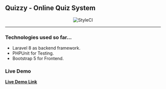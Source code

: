 ## Quizzy - Online Quiz System

<p align="center">
    <img src="https://github.styleci.io/repos/414869056/shield?style=flat" alt="StyleCI" />
</p>

***
### Technologies used so far...
- Laravel 8 as backend framework.
- PHPUnit for Testing.
- Bootstrap 5 for Frontend.

### Live Demo
**[Live Demo Link](https://quizzy.arafat.com)**
